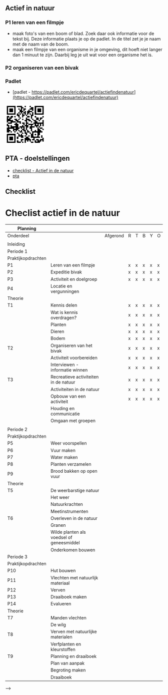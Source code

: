 ## Actief in natuur


### P1 leren van een filmpje
- maak foto's van een boom of blad. Zoek daar ook informatie voor de tekst bij. Deze informatie plaats je op de padlet. In de titel zet je je naam met de naam van de boom.
- maak een filmpje van een organisme in je omgeving, dit hoeft niet langer dan 1 minuut te zijn. Daarbij leg je uit wat voor een organisme het is. 

<!-- - [planten]()
- [dieren]()
- [bodem]()-->

### P2 organiseren van een bivak


### Padlet
- [padlet - https://padlet.com/ericdequartel/actiefindenatuur](https://padlet.com/ericdequartel/actiefindenatuur)

![QR - code](pictures/qrpadlet.png)

## PTA - doelstellingen
* [checklist - Actief in de natuur](actiefindenatuur/checklist.md)
* [pta](actiefindenatuur/PTA-Actief-in-de-natuur-2023-2024-basis-kader-leerjaar-3-1.pdf)

## Checklist

# Checlist actief in de natuur

| Planning           |                                           |          |   |   |   |   |   |
|--------------------|-------------------------------------------|----------|---|---|---|---|---|
| Onderdeel          |                                           | Afgerond | R | T | B | Y | O |
|                    |                                           |          |   |   |   |   |   |
| Inleiding          |                                           |          |   |   |   |   |   |
| Periode 1          |                                           |          |   |   |   |   |   |
| Praktijkopdrachten |                                           |          |   |   |   |   |   |
| P1                 | Leren van een filmpje                     |          |  x | x  | x  | x  | x  |
| P2                 | Expeditie bivak                           |          |  x | x  | x  | x  | x  |
| P3                 | Activiteit en doelgroep                   |          |  x | x  | x  | x  | x  |
| P4                 | Locatie en vergunningen                   |          |   |   |   |   |   |
| Theorie            |                                           |          |   |   |   |   |   |
| T1                 | Kennis delen                              |          |  x | x  | x  | x  | x  |
|                    | Wat is kennis overdragen?                 |          |  x | x  | x  | x  | x  |
|                    | Planten                                   |          |  x | x  | x  | x  | x  |
|                    | Dieren                                    |          |  x | x  | x  | x  | x  |
|                    | Bodem                                     |          |  x | x  | x  | x  | x  |
| T2                 | Organiseren van het bivak                 |          |  x | x  | x  | x  | x  |
|                    | Activiteit voorbereiden                   |          |  x | x  | x  | x  | x  |
|                    | Interviewen - informatie winnen           |          |  x | x  | x  | x  | x  |
| T3                 | Recreatieve activiteiten in de natuur     |          |  x | x  | x  | x  | x  |
|                    | Activiteiten in de natuur                 |          |  x | x  | x  | x  | x  |
|                    | Opbouw van een activiteit                 |          |  x | x  | x  | x  | x  |
|                    | Houding en communicatie                   |          |   |   |   |   |   |
|                    | Omgaan met groepen                        |          |   |   |   |   |   |
|                    |                                           |          |   |   |   |   |   |
| Periode 2          |                                           |          |   |   |   |   |   |
| Praktijkopdrachten |                                           |          |   |   |   |   |   |
| P5                 | Weer voorspellen                          |          |   |   |   |   |   |
| P6                 | Vuur maken                                |          |   |   |   |   |   |
| P7                 | Water maken                               |          |   |   |   |   |   |
| P8                 | Planten verzamelen                        |          |   |   |   |   |   |
| P9                 | Brood bakken op open vuur                 |          |   |   |   |   |   |
| Theorie            |                                           |          |   |   |   |   |   |
| T5                 | De weerbarstige natuur                    |          |   |   |   |   |   |
|                    | Het weer                                  |          |   |   |   |   |   |
|                    | Natuurkrachten                            |          |   |   |   |   |   |
|                    | Meetinstrumenten                          |          |   |   |   |   |   |
| T6                 | Overleven in de natuur                    |          |   |   |   |   |   |
|                    | Granen                                    |          |   |   |   |   |   |
|                    | Wilde planten als voedsel of geneesmiddel |          |   |   |   |   |   |
|                    | Onderkomen bouwen                         |          |   |   |   |   |   |
| Periode 3          |                                           |          |   |   |   |   |   |
| Praktijkopdrachten |                                           |          |   |   |   |   |   |
| P10                | Hut bouwen                                |          |   |   |   |   |   |
| P11                | Vlechten met natuurlijk materiaal         |          |   |   |   |   |   |
| P12                | Verven                                    |          |   |   |   |   |   |
| P13                | Draaiboek maken                           |          |   |   |   |   |   |
| P14                | Evalueren                                 |          |   |   |   |   |   |
| Theorie            |                                           |          |   |   |   |   |   |
| T7                 | Manden vlechten                           |          |   |   |   |   |   |
|                    | De wilg                                   |          |   |   |   |   |   |
| T8                 | Verven met natuurlijke materialen         |          |   |   |   |   |   |
|                    | Verfplanten en kleurstoffen               |          |   |   |   |   |   |
| T9                 | Planning en draaiboek                     |          |   |   |   |   |   |
|                    | Plan van aanpak                           |          |   |   |   |   |   |
|                    | Begroting maken                           |          |   |   |   |   |   |
|                    | Draaiboek                                 |          |   |   |   |   |   |
-->


